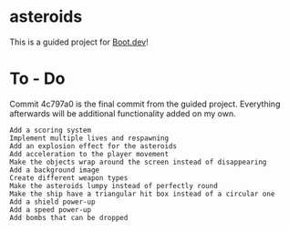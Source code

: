 # asteroids

This is a guided project for [Boot.dev](https://www.boot.dev)!

# To - Do

Commit 4c797a0 is the final commit from the guided project. Everything afterwards will be additional functionality added on my own.


    Add a scoring system
    Implement multiple lives and respawning
    Add an explosion effect for the asteroids
    Add acceleration to the player movement
    Make the objects wrap around the screen instead of disappearing
    Add a background image
    Create different weapon types
    Make the asteroids lumpy instead of perfectly round
    Make the ship have a triangular hit box instead of a circular one
    Add a shield power-up
    Add a speed power-up
    Add bombs that can be dropped
